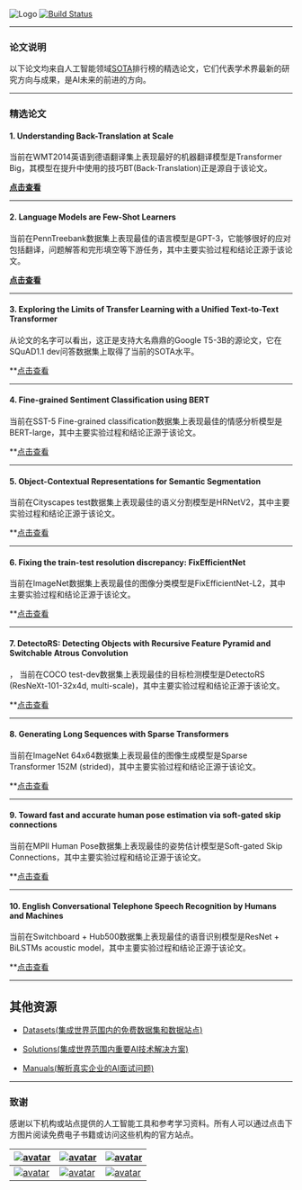 
![Logo](http://www.tisv.cn/img/logo.png)
[![Build Status](http://www.tisv.cn/img/badge.svg)](http://www.tisv.cn/)    

--------------------------------------------------------------------------------

### 论文说明

以下论文均来自人工智能领域[SOTA](https://paperswithcode.com/sota)排行榜的精选论文，它们代表学术界最新的研究方向与成果，是AI未来的前进的方向。

---


### 精选论文

####  1. Understanding Back-Translation at Scale

当前在WMT2014英语到德语翻译集上表现最好的机器翻译模型是Transformer Big，其模型在提升中使用的技巧BT(Back-Translation)正是源自于该论文。

**[点击查看](https://arxiv.org/pdf/1808.09381v2.pdf)**



---

#### 2. Language Models are Few-Shot Learners

当前在PennTreebank数据集上表现最佳的语言模型是GPT-3，它能够很好的应对包括翻译，问题解答和完形填空等下游任务，其中主要实验过程和结论正源于该论文。



**[点击查看](https://arxiv.org/pdf/2005.14165v2.pdf)**


---

#### 3. Exploring the Limits of Transfer Learning with a Unified Text-to-Text Transformer

从论文的名字可以看出，这正是支持大名鼎鼎的Google T5-3B的源论文，它在SQuAD1.1 dev问答数据集上取得了当前的SOTA水平。


**[点击查看](https://arxiv.org/pdf/1910.10683v2.pdf)

---

#### 4. Fine-grained Sentiment Classification using BERT

当前在SST-5 Fine-grained classification数据集上表现最佳的情感分析模型是BERT-large，其中主要实验过程和结论正源于该论文。


**[点击查看](https://arxiv.org/pdf/1910.03474v1.pdf)

---

####  5. Object-Contextual Representations for Semantic Segmentation

当前在Cityscapes test数据集上表现最佳的语义分割模型是HRNetV2，其中主要实验过程和结论正源于该论文。


**[点击查看](https://arxiv.org/pdf/1909.11065v2.pdf)

---

#### 6. Fixing the train-test resolution discrepancy: FixEfficientNet

当前在ImageNet数据集上表现最佳的图像分类模型是FixEfficientNet-L2，其中主要实验过程和结论正源于该论文。


**[点击查看](https://arxiv.org/pdf/2003.08237v4.pdf)

---


#### 7. DetectoRS: Detecting Objects with Recursive Feature Pyramid and Switchable Atrous Convolution
，
当前在COCO test-dev数据集上表现最佳的目标检测模型是DetectoRS (ResNeXt-101-32x4d, multi-scale)，其中主要实验过程和结论正源于该论文。


**[点击查看](https://arxiv.org/pdf/2006.02334v1.pdf)

---

#### 8. Generating Long Sequences with Sparse Transformers

当前在ImageNet 64x64数据集上表现最佳的图像生成模型是Sparse Transformer 152M (strided)，其中主要实验过程和结论正源于该论文。


**[点击查看](https://d4mucfpksywv.cloudfront.net/Sparse_Transformer/sparse_transformers.pdf)

---


#### 9. Toward fast and accurate human pose estimation via soft-gated skip connections

当前在MPII Human Pose数据集上表现最佳的姿势估计模型是Soft-gated Skip Connections，其中主要实验过程和结论正源于该论文。


**[点击查看](https://arxiv.org/pdf/2002.11098v1.pdf)

---

#### 10. English Conversational Telephone Speech Recognition by Humans and Machines

当前在Switchboard + Hub500数据集上表现最佳的语音识别模型是ResNet + BiLSTMs acoustic model，其中主要实验过程和结论正源于该论文。


**[点击查看](https://arxiv.org/pdf/1703.02136v1.pdf)

---


## 其他资源

* [Datasets(集成世界范围内的免费数据集和数据站点)](https://github.com/AITutorials/datasets)

* [Solutions(集成世界范围内重要AI技术解决方案)](https://github.com/AITutorials/solutions)

* [Manuals(解析真实企业的AI面试问题)](https://github.com/AITutorials/examples)

---


### 致谢

感谢以下机构或站点提供的人工智能工具和参考学习资料。所有人可以通过点击下方图片阅读免费电子书籍或访问这些机构的官方站点。


| [![avatar](http://ai.tisv.cn/img/book11.png)](https://livebook.manning.com/book/deep-learning-with-python/) | [![avatar](https://user-images.githubusercontent.com/61530230/76381930-e7e25900-6391-11ea-861a-5ceebb96d4bd.png)](https://www.deeplearningbook.org/contents/TOC.html) | [![avatar](http://ai.tisv.cn/img/book13.png)](http://neuralnetworksanddeeplearning.com/)|
| ---- | ---- | ---- |
| [![avatar](http://ai.tisv.cn/img/t1.png)](https://tensorflow.google.cn/) |  [![avatar](http://ai.tisv.cn/img/t2.png)](https://pytorch.org/) | [![avatar](http://ai.tisv.cn/img/t3.png)](https://keras.io/) |
